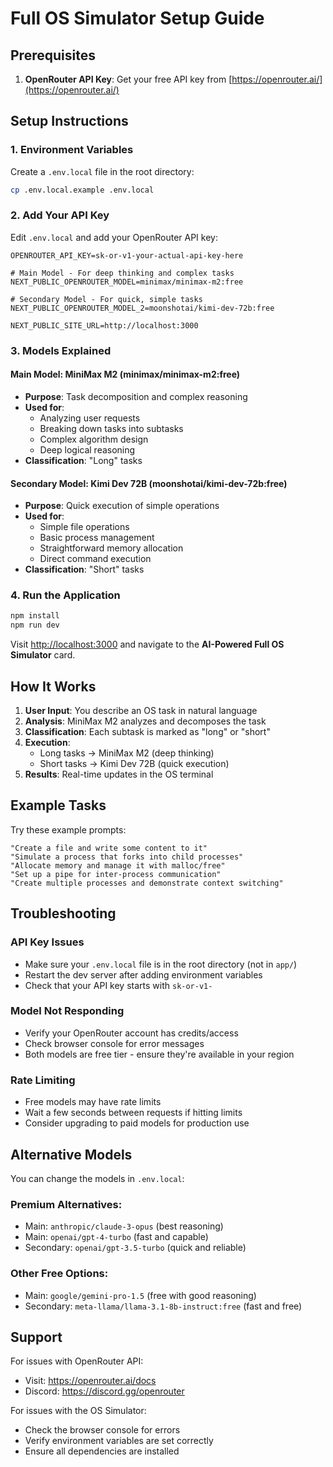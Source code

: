 # Full OS Simulator Setup Guide

## Prerequisites

1. **OpenRouter API Key**: Get your free API key from [https://openrouter.ai/](https://openrouter.ai/)

## Setup Instructions

### 1. Environment Variables

Create a `.env.local` file in the root directory:

```bash
cp .env.local.example .env.local
```

### 2. Add Your API Key

Edit `.env.local` and add your OpenRouter API key:

```env
OPENROUTER_API_KEY=sk-or-v1-your-actual-api-key-here

# Main Model - For deep thinking and complex tasks
NEXT_PUBLIC_OPENROUTER_MODEL=minimax/minimax-m2:free

# Secondary Model - For quick, simple tasks
NEXT_PUBLIC_OPENROUTER_MODEL_2=moonshotai/kimi-dev-72b:free

NEXT_PUBLIC_SITE_URL=http://localhost:3000
```

### 3. Models Explained

#### Main Model: MiniMax M2 (minimax/minimax-m2:free)
- **Purpose**: Task decomposition and complex reasoning
- **Used for**: 
  - Analyzing user requests
  - Breaking down tasks into subtasks
  - Complex algorithm design
  - Deep logical reasoning
- **Classification**: "Long" tasks

#### Secondary Model: Kimi Dev 72B (moonshotai/kimi-dev-72b:free)
- **Purpose**: Quick execution of simple operations
- **Used for**:
  - Simple file operations
  - Basic process management
  - Straightforward memory allocation
  - Direct command execution
- **Classification**: "Short" tasks

### 4. Run the Application

```bash
npm install
npm run dev
```

Visit [http://localhost:3000](http://localhost:3000) and navigate to the **AI-Powered Full OS Simulator** card.

## How It Works

1. **User Input**: You describe an OS task in natural language
2. **Analysis**: MiniMax M2 analyzes and decomposes the task
3. **Classification**: Each subtask is marked as "long" or "short"
4. **Execution**: 
   - Long tasks → MiniMax M2 (deep thinking)
   - Short tasks → Kimi Dev 72B (quick execution)
5. **Results**: Real-time updates in the OS terminal

## Example Tasks

Try these example prompts:

```
"Create a file and write some content to it"
"Simulate a process that forks into child processes"
"Allocate memory and manage it with malloc/free"
"Set up a pipe for inter-process communication"
"Create multiple processes and demonstrate context switching"
```

## Troubleshooting

### API Key Issues
- Make sure your `.env.local` file is in the root directory (not in `app/`)
- Restart the dev server after adding environment variables
- Check that your API key starts with `sk-or-v1-`

### Model Not Responding
- Verify your OpenRouter account has credits/access
- Check browser console for error messages
- Both models are free tier - ensure they're available in your region

### Rate Limiting
- Free models may have rate limits
- Wait a few seconds between requests if hitting limits
- Consider upgrading to paid models for production use

## Alternative Models

You can change the models in `.env.local`:

### Premium Alternatives:
- Main: `anthropic/claude-3-opus` (best reasoning)
- Main: `openai/gpt-4-turbo` (fast and capable)
- Secondary: `openai/gpt-3.5-turbo` (quick and reliable)

### Other Free Options:
- Main: `google/gemini-pro-1.5` (free with good reasoning)
- Secondary: `meta-llama/llama-3.1-8b-instruct:free` (fast and free)

## Support

For issues with OpenRouter API:
- Visit: https://openrouter.ai/docs
- Discord: https://discord.gg/openrouter

For issues with the OS Simulator:
- Check the browser console for errors
- Verify environment variables are set correctly
- Ensure all dependencies are installed

